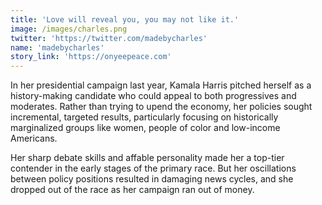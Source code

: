 ```yaml
---
title: 'Love will reveal you, you may not like it.'
image: /images/charles.png
twitter: 'https://twitter.com/madebycharles'
name: 'madebycharles'
story_link: 'https://onyeepeace.com'
---
```


In her presidential campaign last year, Kamala Harris pitched herself as a history-making candidate who could appeal to both progressives and moderates. Rather than trying to upend the economy, her policies sought incremental, targeted results, particularly focusing on historically marginalized groups like women, people of color and low-income Americans.

Her sharp debate skills and affable personality made her a top-tier contender in the early stages of the primary race. But her oscillations between policy positions resulted in damaging news cycles, and she dropped out of the race as her campaign ran out of money.